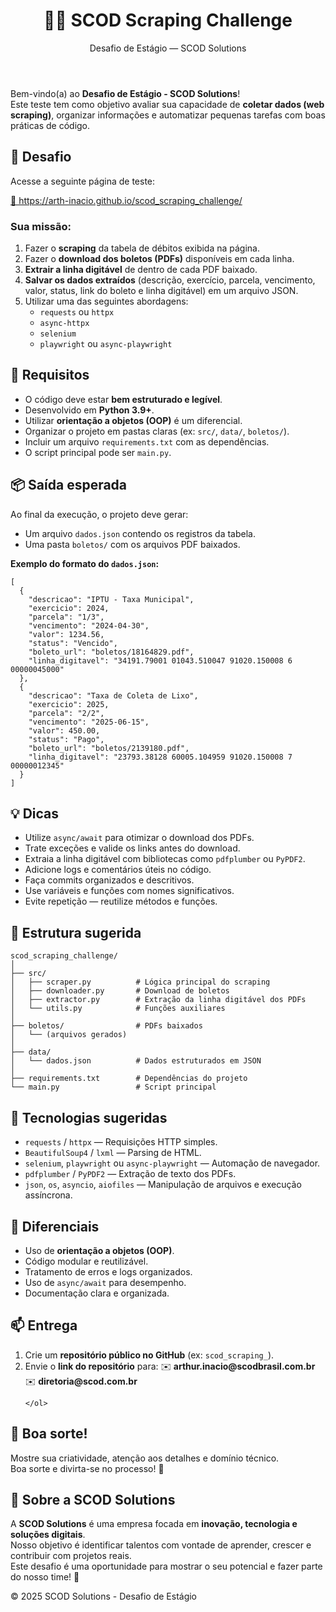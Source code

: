 <body>
  <header>
    <h1>🕵️‍♂️ SCOD Scraping Challenge</h1>
    <p>Desafio de Estágio — SCOD Solutions</p>
  </header>

  <main>
    <section>
      <p>Bem-vindo(a) ao <strong>Desafio de Estágio - SCOD Solutions</strong>!<br>
      Este teste tem como objetivo avaliar sua capacidade de <strong>coletar dados (web scraping)</strong>, organizar informações e automatizar pequenas tarefas com boas práticas de código.</p>
    </section>

  <section>
    <h2>🚀 Desafio</h2>
    <p>Acesse a seguinte página de teste:</p>
    <p><a href="https://arth-inacio.github.io/scod_scraping_challenge/" target="_blank">🔗 https://arth-inacio.github.io/scod_scraping_challenge/</a></p>

  <h3>Sua missão:</h3>
  <ol>
    <li>Fazer o <strong>scraping</strong> da tabela de débitos exibida na página.</li>
    <li>Fazer o <strong>download dos boletos (PDFs)</strong> disponíveis em cada linha.</li>
    <li><strong>Extrair a linha digitável</strong> de dentro de cada PDF baixado.</li>
    <li><strong>Salvar os dados extraídos</strong> (descrição, exercício, parcela, vencimento, valor, status, link do boleto e linha digitável) em um arquivo JSON.</li>
    <li>Utilizar uma das seguintes abordagens:
      <ul>
        <li><code>requests</code> ou <code>httpx</code></li>
        <li><code>async-httpx</code></li>
        <li><code>selenium</code></li>
        <li><code>playwright</code> ou <code>async-playwright</code></li>
      </ul>
    </li>
  </ol>
  </section>

  <section>
    <h2>🧩 Requisitos</h2>
    <ul>
      <li>O código deve estar <strong>bem estruturado e legível</strong>.</li>
      <li>Desenvolvido em <strong>Python 3.9+</strong>.</li>
      <li>Utilizar <strong>orientação a objetos (OOP)</strong> é um diferencial.</li>
      <li>Organizar o projeto em pastas claras (ex: <code>src/</code>, <code>data/</code>, <code>boletos/</code>).</li>
      <li>Incluir um arquivo <code>requirements.txt</code> com as dependências.</li>
      <li>O script principal pode ser <code>main.py</code>.</li>
    </ul>
  </section>

  <section>
    <h2>📦 Saída esperada</h2>
    <p>Ao final da execução, o projeto deve gerar:</p>
    <ul>
      <li>Um arquivo <code>dados.json</code> contendo os registros da tabela.</li>
      <li>Uma pasta <code>boletos/</code> com os arquivos PDF baixados.</li>
    </ul>

  <p><strong>Exemplo do formato do <code>dados.json</code>:</strong></p>
  <pre><code>[
  {
    "descricao": "IPTU - Taxa Municipal",
    "exercicio": 2024,
    "parcela": "1/3",
    "vencimento": "2024-04-30",
    "valor": 1234.56,
    "status": "Vencido",
    "boleto_url": "boletos/18164829.pdf",
    "linha_digitavel": "34191.79001 01043.510047 91020.150008 6 00000045000"
  },
  {
    "descricao": "Taxa de Coleta de Lixo",
    "exercicio": 2025,
    "parcela": "2/2",
    "vencimento": "2025-06-15",
    "valor": 450.00,
    "status": "Pago",
    "boleto_url": "boletos/2139180.pdf",
    "linha_digitavel": "23793.38128 60005.104959 91020.150008 7 00000012345"
  }
]</code></pre>
    </section>

  <section>
    <h2>💡 Dicas</h2>
    <ul>
      <li>Utilize <code>async/await</code> para otimizar o download dos PDFs.</li>
      <li>Trate exceções e valide os links antes do download.</li>
      <li>Extraia a linha digitável com bibliotecas como <code>pdfplumber</code> ou <code>PyPDF2</code>.</li>
      <li>Adicione logs e comentários úteis no código.</li>
      <li>Faça commits organizados e descritivos.</li>
      <li>Use variáveis e funções com nomes significativos.</li>
      <li>Evite repetição — reutilize métodos e funções.</li>
    </ul>
  </section>

  <section>
    <h2>📂 Estrutura sugerida</h2>
    <pre><code>scod_scraping_challenge/
│
├── src/
│   ├── scraper.py          # Lógica principal do scraping
│   ├── downloader.py       # Download de boletos
│   ├── extractor.py        # Extração da linha digitável dos PDFs
│   └── utils.py            # Funções auxiliares
│
├── boletos/                # PDFs baixados
│   └── (arquivos gerados)
│
├── data/
│   └── dados.json          # Dados estruturados em JSON
│
├── requirements.txt        # Dependências do projeto
└── main.py                 # Script principal</code></pre>
    </section>

  <section>
    <h2>🔧 Tecnologias sugeridas</h2>
    <ul>
      <li><code>requests</code> / <code>httpx</code> — Requisições HTTP simples.</li>
      <li><code>BeautifulSoup4</code> / <code>lxml</code> — Parsing de HTML.</li>
      <li><code>selenium</code>, <code>playwright</code> ou <code>async-playwright</code> — Automação de navegador.</li>
      <li><code>pdfplumber</code> / <code>PyPDF2</code> — Extração de texto dos PDFs.</li>
      <li><code>json</code>, <code>os</code>, <code>asyncio</code>, <code>aiofiles</code> — Manipulação de arquivos e execução assíncrona.</li>
    </ul>
  </section>

  <section>
    <h2>🧠 Diferenciais</h2>
    <ul>
      <li>Uso de <strong>orientação a objetos (OOP)</strong>.</li>
      <li>Código modular e reutilizável.</li>
      <li>Tratamento de erros e logs organizados.</li>
      <li>Uso de <code>async/await</code> para desempenho.</li>
      <li>Documentação clara e organizada.</li>
    </ul>
  </section>

  <section>
    <h2>📫 Entrega</h2>
    <ol>
      <li>Crie um <strong>repositório público no GitHub</strong> (ex: <code>scod_scraping_<seu_nome></code>).</li>
      <li>Envie o <strong>link do repositório</strong> para:  
      ✉️ <strong>arthur.inacio@scodbrasil.com.br</strong></li>
      ✉️ <strong>diretoria@scod.com.br</strong></li>
        
    </ol>
  </section>

  <section class="highlight">
    <h2>🏁 Boa sorte!</h2>
    <p>Mostre sua criatividade, atenção aos detalhes e domínio técnico.<br>
    Boa sorte e divirta-se no processo! 🚀</p>
  </section>

  <section>
    <h2>💼 Sobre a SCOD Solutions</h2>
    <p>A <strong>SCOD Solutions</strong> é uma empresa focada em <strong>inovação, tecnologia e soluções digitais</strong>.<br>
    Nosso objetivo é identificar talentos com vontade de aprender, crescer e contribuir com projetos reais.<br>
    Este desafio é uma oportunidade para mostrar o seu potencial e fazer parte do nosso time! 💚</p>
  </section>
  </main>

  <footer>
    <p>© 2025 SCOD Solutions - Desafio de Estágio</p>
  </footer>
</body>
